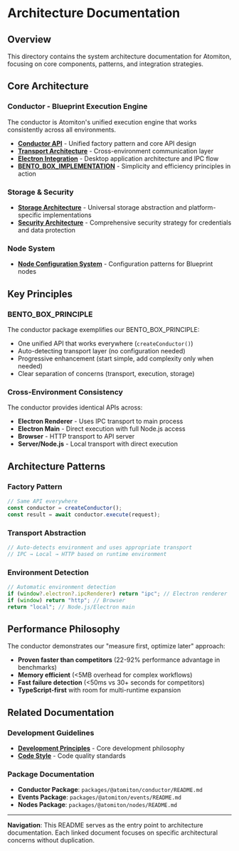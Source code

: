 # Architecture Documentation

## Overview

This directory contains the system architecture documentation for Atomiton, focusing on core components, patterns, and integration strategies.

## Core Architecture

### Conductor - Blueprint Execution Engine

The conductor is Atomiton's unified execution engine that works consistently across all environments.

- **[Conductor API](./CONDUCTOR_API.md)** - Unified factory pattern and core API design
- **[Transport Architecture](./TRANSPORT_ARCHITECTURE.md)** - Cross-environment communication layer
- **[Electron Integration](./ELECTRON_ARCHITECTURE.md)** - Desktop application architecture and IPC flow
- **[BENTO_BOX_IMPLEMENTATION](./BENTO_BOX_IMPLEMENTATION.md)** - Simplicity and efficiency principles in action

### Storage & Security

- **[Storage Architecture](./STORAGE.md)** - Universal storage abstraction and platform-specific implementations
- **[Security Architecture](./SECURITY.md)** - Comprehensive security strategy for credentials and data protection

### Node System

- **[Node Configuration System](./NODE_CONFIGURATION_SYSTEM.md)** - Configuration patterns for Blueprint nodes

## Key Principles

### BENTO_BOX_PRINCIPLE

The conductor package exemplifies our BENTO_BOX_PRINCIPLE:

- One unified API that works everywhere (`createConductor()`)
- Auto-detecting transport layer (no configuration needed)
- Progressive enhancement (start simple, add complexity only when needed)
- Clear separation of concerns (transport, execution, storage)

### Cross-Environment Consistency

The conductor provides identical APIs across:

- **Electron Renderer** - Uses IPC transport to main process
- **Electron Main** - Direct execution with full Node.js access
- **Browser** - HTTP transport to API server
- **Server/Node.js** - Local transport with direct execution

## Architecture Patterns

### Factory Pattern

```typescript
// Same API everywhere
const conductor = createConductor();
const result = await conductor.execute(request);
```

### Transport Abstraction

```typescript
// Auto-detects environment and uses appropriate transport
// IPC → Local → HTTP based on runtime environment
```

### Environment Detection

```typescript
// Automatic environment detection
if (window?.electron?.ipcRenderer) return "ipc"; // Electron renderer
if (window) return "http"; // Browser
return "local"; // Node.js/Electron main
```

## Performance Philosophy

The conductor demonstrates our "measure first, optimize later" approach:

- **Proven faster than competitors** (22-92% performance advantage in benchmarks)
- **Memory efficient** (<5MB overhead for complex workflows)
- **Fast failure detection** (<50ms vs 30+ seconds for competitors)
- **TypeScript-first** with room for multi-runtime expansion

## Related Documentation

### Development Guidelines

- **[Development Principles](../guides/DEVELOPMENT_PRINCIPLES.md)** - Core development philosophy
- **[Code Style](../guides/CODE_STYLE.md)** - Code quality standards

### Package Documentation

- **Conductor Package**: `packages/@atomiton/conductor/README.md`
- **Events Package**: `packages/@atomiton/events/README.md`
- **Nodes Package**: `packages/@atomiton/nodes/README.md`

---

**Navigation**: This README serves as the entry point to architecture documentation. Each linked document focuses on specific architectural concerns without duplication.
